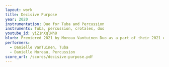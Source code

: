 ```yaml
---
layout: work
title: Decisive Purpose
year: 2020
instrumentation: Duo for Tuba and Percussion
instruments: Tuba, percussion, crotales, duo
youtube_id: yiZ1nXqlNh8
blurb: Premiered 2021 by Moreau Vantuinen Duo as a part of their 2021 call for miniatures.
performers:
  - Danielle VanTuinen, Tuba
  - Danielle Moreau, Percussion
score_url: /scores/decisive-purpose.pdf
---
```

